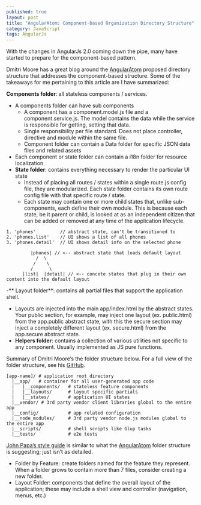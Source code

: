 ```yaml
---
published: true
layout: post
title: "AngularAtom: Component-based Organization Directory Structure"
category: JavaScript
tags: AngularJs
---
```



With the changes in AngularJs 2.0 coming down the pipe, many have started to prepare for the component-based pattern. 

Dmitri Moore has a great blog around the [AngularAtom](http://demisx.github.io/angularjs/atom/component-feature-based-organization/2014/12/13/angular-1-component-organization-4.html) proposed directory structure that addresses the component-based structure. Some of the takeaways for me pertaining to this article are I have summarized:

**Components folder**: all stateless components / services.
- A components folder can have sub components
  - A component has a component.model.js file and a component.service.js.  The model contains the data while the service is responsible for getting, setting that data.
  - Single responsibility per file standard.  Does not place controller, directive and module within the same file.
  - Component folder can contain a Data folder for specific JSON data files and related assets
- Each component or state folder can contain a i18n folder for resource localization
- **State folder**: contains everything necessary to render the particular UI state
  - Instead of placing all routes / states within a single route.js config file, they are modularized.  Each state folder contains its own route config file with that specific route / state.
  - Each state may contain one or more child states that, unlike sub-components, each define their own module.  This is because each state, be it parent or child, is looked at as an independent citizen that can be added or removed at any time of the application lifecycle.

```
1. 'phones'         // abstract state, can't be transitioned to
2. 'phones.list'    // UI shows a list of all phones
3. 'phones.detail'  // UI shows detail info on the selected phone
 
         |phones| // <-- abstract state that loads default layout
           /  \
          /    \
         /      \
      |list|  |detail| // <-- concete states that plug in their own content into the default layout
```
-** Layout folder**: contains all partial files that support the application shell. 
  - Layouts are injected into the main app/index.html by the abstract states. Your public section, for example, may inject one layout (ex. public.html) from the app.public abstract state, with this the secure section may inject a completely different layout (ex. secure.html) from the app.secure abstract state.
- **Helpers folder**: contains a collection of various utilities not specific to any component. Usually implemented as JS pure functions.

Summary of Dmitri Moore’s the folder structure below.  For a full view of the folder structure, see his [GitHub](https://gist.github.com/demisx/cbbf605db31e7c9f5cf6).

```
[app-name]/ # application root directory
  |__app/   # container for all user-generated app code
  |   |__components/   # stateless feature components
  |   |__layouts/      # layout specific partials
  |   |__states/       # application UI states
  |__vendor/ # 3rd party vendor client libraries global to the entire app
  |__config/           # app related configuration
  |__node_modules/     # 3rd party vendor node.js modules global to the entire app
  |__scripts/          # shell scripts like Glup tasks
  |__tests/            # e2e tests
```
[John Papa’s style guide](https://github.com/johnpapa/angular-styleguide#folders-by-feature-structure) is similar to what the [AngularAtom](https://gist.github.com/demisx/cbbf605db31e7c9f5cf6) folder structure is suggesting; just isn’t as detailed.
- Folder by Feature: create folders named for the feature they represent. When a folder grows to contain more than 7 files, consider creating a new folder.
- Layout Folder: components that define the overall layout of the application; these may include a shell view and controller (navigation, menus, etc.)
